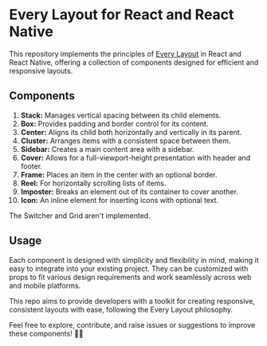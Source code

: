 # Every Layout for React and React Native

This repository implements the principles of [Every Layout](https://every-layout.dev/) in React and React Native, offering a collection of components designed for efficient and responsive layouts.

## Components

1. **Stack:** Manages vertical spacing between its child elements.
2. **Box:** Provides padding and border control for its content.
3. **Center:** Aligns its child both horizontally and vertically in its parent.
4. **Cluster:** Arranges items with a consistent space between them.
5. **Sidebar:** Creates a main content area with a sidebar.
6. **Cover:** Allows for a full-viewport-height presentation with header and footer.
7. **Frame:** Places an item in the center with an optional border.
8. **Reel:** For horizontally scrolling lists of items.
9. **Imposter:** Breaks an element out of its container to cover another.
10. **Icon:** An inline element for inserting icons with optional text.

The Switcher and Grid aren't implemented.

## Usage

Each component is designed with simplicity and flexibility in mind, making it easy to integrate into your existing project. They can be customized with props to fit various design requirements and work seamlessly across web and mobile platforms.

This repo aims to provide developers with a toolkit for creating responsive, consistent layouts with ease, following the Every Layout philosophy.

Feel free to explore, contribute, and raise issues or suggestions to improve these components! 🚀🎨
